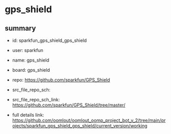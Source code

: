 # gps_shield
 
## summary 
* id: sparkfun_gps_shield_gps_shield
* user: sparkfun
* name: gps_shield
* board: gps_shield
* repo: https://github.com/sparkfun/GPS_Shield



* src_file_repo_sch: 
* src_file_repo_sch_link: https://github.com/sparkfun/GPS_Shield/tree/master/
* full details link: https://github.com/oomlout/oomlout_oomp_project_bot_v_2/tree/main/projects/sparkfun_gps_shield_gps_shield/current_version/working  







